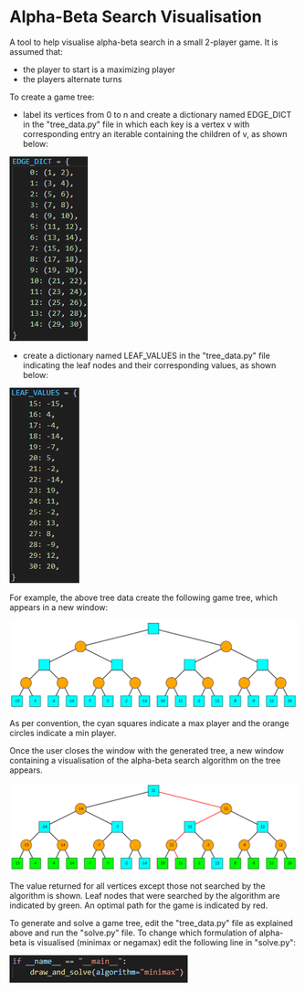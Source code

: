 # Alpha-Beta Search Visualisation

A tool to help visualise alpha-beta search in a small 2-player game. It is assumed that:

- the player to start is a maximizing player
- the players alternate turns

To create a game tree:

- label its vertices from 0 to n and create a dictionary named EDGE_DICT in the "tree_data.py" file in which each key is a vertex v with corresponding entry an iterable containing the children of v, as shown below:

![edge_dict](./images/edge_dict.png)

- create a dictionary named LEAF_VALUES in the "tree_data.py" file indicating the leaf nodes and their corresponding values, as shown below:

![leaf_values](./images/leaf_values.png)

For example, the above tree data create the following game tree, which appears in a new window:

![game_tree](./images/game_tree.png)

As per convention, the cyan squares indicate a max player and the orange circles indicate a min player.

Once the user closes the window with the generated tree, a new window containing a visualisation of the alpha-beta search algorithm on the tree appears.

![game_tree_sol](./images/game_tree_sol.png)

The value returned for all vertices except those not searched by the algorithm is shown. Leaf nodes that were searched by the algorithm are indicated by green. An optimal path for the game is indicated by red.

To generate and solve a game tree, edit the "tree_data.py" file as explained above and run the "solve.py" file. To change which formulation of alpha-beta is visualised (minimax or negamax) edit the following line in "solve.py":

![solve](./images/solve.png)
